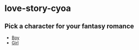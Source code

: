 # love-story-cyoa

## Pick a character for your fantasy romance
* [Boy](boy/outside.md)
* [Girl](girl/outside.md)
